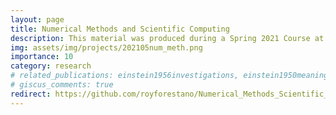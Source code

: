 ```yaml
---
layout: page
title: Numerical Methods and Scientific Computing
description: This material was produced during a Spring 2021 Course at Boston College entitled Numerical Methods and Scientific Computing taught by Physics Professor Jan Engelbrecht. This was done with a Linux operating system in the XQuartz terminal using C++ and Gnuplot. Image - The evolution (top left) of the damped driven non linear pendulum for the chaotic case. The 3D limit cycle (top right) is also shown, as well as, two different poincare sections (bottom, 2D horizontal slices of the 3D limit cycle).
img: assets/img/projects/202105num_meth.png
importance: 10
category: research
# related_publications: einstein1956investigations, einstein1950meaning
# giscus_comments: true
redirect: https://github.com/royforestano/Numerical_Methods_Scientific_Computing
---
```


<!-- see 2023gsoc for how to add content directly here. Comment out 'redirect' if you want this content to be displayed first. -->